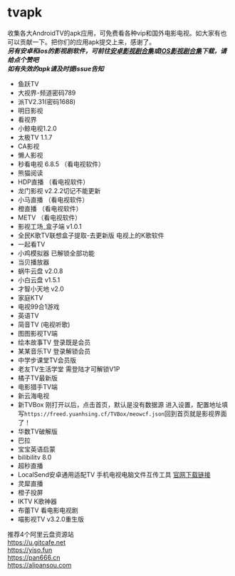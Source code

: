 # tvapk
收集各大AndroidTV的apk应用，可免费看各种vip和国外电影电视。如大家有也可以贡献一下。把你们的应用apk提交上来，感谢了。<br>
***另有安卓和ios的影视剧软件，可前往[安卓影视剧合集](https://github.com/Archmage83/Android_apk)或[IOS影视剧合集](https://github.com/Archmage83/ios_ipa)下载，请给点个赞吧***<br>
***如有失效的apk请及时提issue告知***

* 鱼跃TV
* 大视界-频道密码789
* 派TV2.31(密码1688)
* 明日影视
* 看视界
* 小鲸电视1.2.0
* 太极TV 1.1.7
* CA影视
* 懒人影视
* 秒看电视 6.8.5 （看电视软件）
* 熊猫阅读
* HDP直播  （看电视软件）
* 龙门影视  v2.2.2切记不能更新
* 小马直播 （看电视软件）
* 橙直播 （看电视软件）
* METV （看电视软件）
* 影视工场_盒子端 v1.0.1
* 全民K歌TV联想盒子提取-去更新版   电视上的K歌软件
* 一起看TV
* 小鸡模拟器 已解锁全部功能
* 当贝播放器
* 蜗牛云盘  v2.0.8
* 小白云盘  v1.5.1
* 才智小天地  v2.0
* 家庭KTV
* 电视99合1游戏
* 英语TV
* 简音TV  (电视听歌)
* 图图影视TV端
* 绘本故事TV   登录既是会员
* 某某音乐TV   登录解锁会员
* 中学步课堂TV会员版
* 老友TV生活学堂   需登陆才可解锁V1P
* 橘子TV最新版
* 电影猎手TV端
* 新云海电视
* 新TVBox   刚打开以后，点击首页，默认是没有数据源 进入设置，配置地址填写`https://freed.yuanhsing.cf/TVBox/meowcf.json`回到首页就是影视界面了！
* 华数TV破解版
* 巴拉 
* 宝宝英语启蒙
* bilibilitv  8.0
* 超秒直播
* LocalSend安卓通用适配TV  手机电视电脑文件互传工具 [官网下载链接](https://localsend.org/#/)
* 灵犀直播
* 橙子投屏
* IKTV  K歌神器
* 布蕾TV   看电影电视剧
* 喵影视TV  v3.2.0重生版


推荐4个阿里云盘资源站<br>
https://u.gitcafe.net<br>
https://yiso.fun<br>
https://pan666.cn<br>
https://alipansou.com

